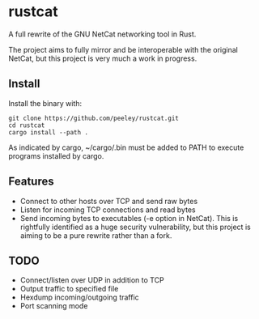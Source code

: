 # rustcat
A full rewrite of the GNU NetCat networking tool in Rust.


The project aims to fully mirror and be interoperable with the original NetCat,
but this project is very much a work in progress.

## Install
Install the binary with:
```
git clone https://github.com/peeley/rustcat.git
cd rustcat
cargo install --path .
```
As indicated by cargo, ~/cargo/.bin must be added to PATH to execute programs
installed by cargo.

## Features
- Connect to other hosts over TCP and send raw bytes
- Listen for incoming TCP connections and read bytes
- Send incoming bytes to executables (-e option in NetCat). This is rightfully
  identified as a huge security vulnerability, but this project is aiming
  to be a pure rewrite rather than a fork.

## TODO
- Connect/listen over UDP in addition to TCP
- Output traffic to specified file
- Hexdump incoming/outgoing traffic
- Port scanning mode
